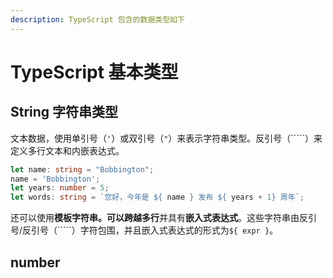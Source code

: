 ```yaml
---
description: TypeScript 包含的数据类型如下
---
```


# TypeScript 基本类型

##   String 字符串类型

文本数据，使用单引号（`'`）或双引号（`"`）来表示字符串类型。反引号（`````）来定义多行文本和内嵌表达式。

```typescript
let name: string = "Bobbington";
name = 'Bobbington';
let years: number = 5;
let words: string = `您好，今年是 ${ name } 发布 ${ years + 1} 周年`;
```

 还可以使用**模板字符串。**可以**跨越多行**并具有**嵌入式表达式**。这些字符串由反引号/反引号（`````）字符包围，并且嵌入式表达式的形式为`${ expr }`。





## number





